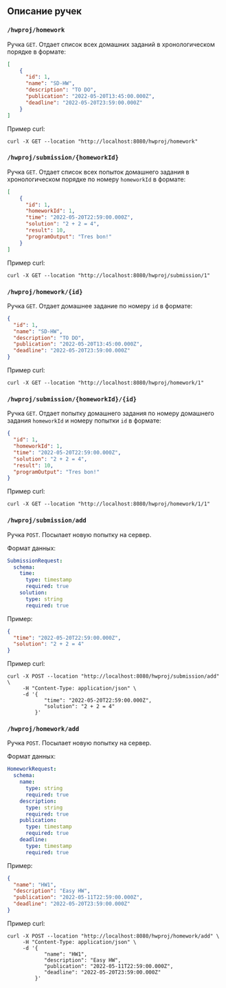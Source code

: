 ## Описание ручек

### `/hwproj/homework`

Ручка `GET`. Отдает список всех домашних заданий в хронологическом порядке в формате:

```json
[
    {
      "id": 1,
      "name": "SD-HW",
      "description": "TO DO",
      "publication": "2022-05-20T13:45:00.000Z",
      "deadline": "2022-05-20T23:59:00.000Z"
    }
]
```

Пример curl:
```shell
curl -X GET --location "http://localhost:8080/hwproj/homework"
```

### `/hwproj/submission/{homeworkId}`

Ручка `GET`. Отдает список всех попыток домашнего задания в хронологическом порядке
по номеру `homeworkId` в формате:

```json
[
    {
      "id": 1,
      "homeworkId": 1,
      "time": "2022-05-20T22:59:00.000Z",
      "solution": "2 + 2 = 4",
      "result": 10,
      "programOutput": "Tres bon!"
    }
]
```

Пример curl:
```shell
curl -X GET --location "http://localhost:8080/hwproj/submission/1"
```

### `/hwproj/homework/{id}`

Ручка `GET`. Отдает домашнее задание по номеру `id` в формате:

```json
{
  "id": 1,
  "name": "SD-HW",
  "description": "TO DO",
  "publication": "2022-05-20T13:45:00.000Z",
  "deadline": "2022-05-20T23:59:00.000Z"
}
```

Пример curl:
```shell
curl -X GET --location "http://localhost:8080/hwproj/homework/1"
```

### `/hwproj/submission/{homeworkId}/{id}`

Ручка `GET`. Отдает попытку домашнего задания 
по номеру домашнего задания `homeworkId` и номеру попытки `id` в формате:

```json
{
  "id": 1,
  "homeworkId": 1,
  "time": "2022-05-20T22:59:00.000Z",
  "solution": "2 + 2 = 4",
  "result": 10,
  "programOutput": "Tres bon!"
}
```

Пример curl:
```shell
curl -X GET --location "http://localhost:8080/hwproj/homework/1/1"
```

### `/hwproj/submission/add`

Ручка `POST`. Посылает новую попытку на сервер.

Формат данных:

```yaml
SubmissionRequest:
  schema:
    time:
      type: timestamp
      required: true
    solution:
      type: string
      required: true
```

Пример:
```json
{
  "time": "2022-05-20T22:59:00.000Z",
  "solution": "2 + 2 = 4"
}
```

Пример curl:

```shell
curl -X POST --location "http://localhost:8080/hwproj/submission/add" \
     -H "Content-Type: application/json" \
     -d '{
            "time": "2022-05-20T22:59:00.000Z",
            "solution": "2 + 2 = 4"
         }'
```

### `/hwproj/homework/add`

Ручка `POST`. Посылает новую попытку на сервер.

Формат данных:

```yaml
HomeworkRequest:
  schema:
    name:
      type: string
      required: true
    description:
      type: string
      required: true
    publication:
      type: timestamp
      required: true
    deadline:
      type: timestamp
      required: true
```

Пример:
```json
{
  "name": "HW1",
  "description": "Easy HW",
  "publication": "2022-05-11T22:59:00.000Z",
  "deadline": "2022-05-20T23:59:00.000Z"
}
```

Пример curl:

```shell
curl -X POST --location "http://localhost:8080/hwproj/homework/add" \
     -H "Content-Type: application/json" \
     -d '{
            "name": "HW1",
            "description": "Easy HW",
            "publication": "2022-05-11T22:59:00.000Z",
            "deadline": "2022-05-20T23:59:00.000Z"
         }'
```
